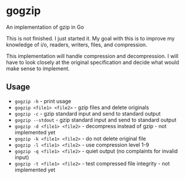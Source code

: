 # gogzip
An implementation of gzip in Go

This is not finished. I just started it. My goal with this is to improve my
knowledge of i/o, readers, writers, files, and compression.

This implementation will handle compression and decompression. I will have to
look closely at the original specification and decide what would make sense to
implement. 

## Usage

* `gogzip -h` - print usage
* `gogzip <file1> <file2>` - gzip files and delete originals
* `gogzip -c` - gzip standard input and send to standard output
* `gogzip --stdout` - gzip standard input and send to standard output
* `gogzip -d <file1> <file2>` - decompress instead of gzip - not implemented yet
* `gogzip -k <file1> <file2>` - do not delete original file
* `gogzip -l <file1> <file2>` - use compression level 1-9
* `gogzip -q <file1> <file2>` - quiet output (no complaints for invalid input)
* `gogzip -t <file1> <file2>` - test compressed file integrity - not implemented
  yet
